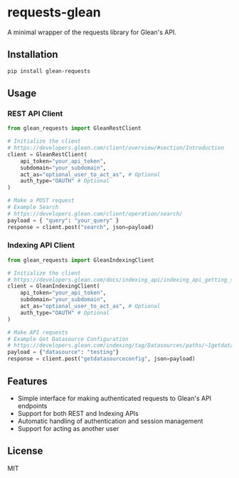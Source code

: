 # requests-glean

A minimal wrapper of the requests library for Glean's API.

## Installation

```bash
pip install glean-requests
```

## Usage

### REST API Client

```python
from glean_requests import GleanRestClient

# Initialize the client
# https://developers.glean.com/client/overview/#section/Introduction
client = GleanRestClient(
    api_token="your_api_token",
    subdomain="your_subdomain",
    act_as="optional_user_to_act_as", # Optional
    auth_type="OAUTH" # Optional
)

# Make a POST request
# Example Search
# https://developers.glean.com/client/operation/search/
payload = { "query": "your_query" }
response = client.post("search", json=payload)
```

### Indexing API Client

```python
from glean_requests import GleanIndexingClient

# Initialize the client
# https://developers.glean.com/docs/indexing_api/indexing_api_getting_started/
client = GleanIndexingClient(
    api_token="your_api_token",
    subdomain="your_subdomain",
    act_as="optional_user_to_act_as", # Optional
    auth_type="OAUTH" # Optional
)

# Make API requests
# Example Get Datasource Configuration
# https://developers.glean.com/indexing/tag/Datasources/paths/~1getdatasourceconfig/post/
payload = {"datasource": "testing"}
response = client.post("getdatasourceconfig", json=payload)
```

## Features

- Simple interface for making authenticated requests to Glean's API endpoints
- Support for both REST and Indexing APIs
- Automatic handling of authentication and session management
- Support for acting as another user

## License

MIT
